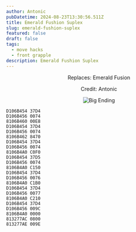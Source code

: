 ```yaml
---
author: Antonic
pubDatetime: 2024-08-23T13:30:56.511Z
title: Emerald Fushion Suplex
slug: emerald-fushion-suplex
featured: false
draft: false
tags:
  - move hacks
  - front grapple
description: Emerald Fushion Suplex
---
```

<center>
Replaces: Emerald Fusion <p>
Credit: Antonic

![Big Ending](/assets/emerald-fushion-suplex.gif)
</center>

```text
D106B454 37D4
D106B456 0074
8106B460 00E8
D106B454 37D4
D106B456 0074
8106B462 8470
D106B454 37D4
D106B456 0074
8106B4A0 C0F0
D106B454 37D5
D106B456 0074
8106B4A0 C150
D106B454 37D4
D106B456 0076
8106B4A0 C1B0
D106B454 37D4
D106B456 0077
8106B4A0 C210
D106B454 37D4
D106B456 009C
8106B4A0 0000
813277AC 0800
813277AE 009E
```
